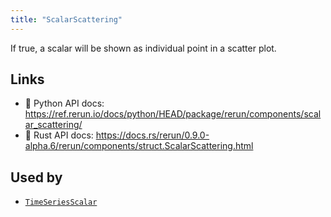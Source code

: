 ```yaml
---
title: "ScalarScattering"
---
```


If true, a scalar will be shown as individual point in a scatter plot.


## Links
 * 🐍 Python API docs: https://ref.rerun.io/docs/python/HEAD/package/rerun/components/scalar_scattering/
 * 🦀 Rust API docs: https://docs.rs/rerun/0.9.0-alpha.6/rerun/components/struct.ScalarScattering.html


## Used by

* [`TimeSeriesScalar`](../archetypes/time_series_scalar.md)

